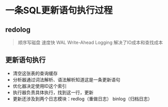 # 一条SQL更新语句执行过程

## redolog

> 顺序写磁盘 速度快 WAL Write-Ahead Logging
> 解决了IO成本和查找成本

## 更新语句执行

* 清空这张表的查询缓存
* 分析器通过词法解析、语法解析知道这是一条更新语句
* 优化器决定使用ID这个索引
* 执行器负责具体执行，找到这一行，更新
* 更新还涉及到两个日志模块：redlog（重做日志） binlog（归档日志）
